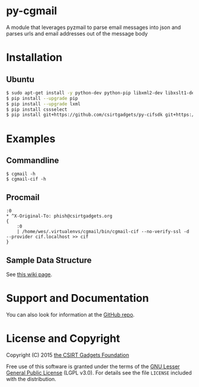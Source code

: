 # py-cgmail
A module that leverages pyzmail to parse email messages into json and parses urls and email addresses out of the message body

# Installation

## Ubuntu
  ```bash
  $ sudo apt-get install -y python-dev python-pip libxml2-dev libxslt1-dev libxml2 zlib1g-dev
  $ pip install --upgrade pip
  $ pip install --upgrade lxml
  $ pip install cssselect
  $ pip install git+https://github.com/csirtgadgets/py-cifsdk git+https://github.com/csirtgadgets/py-cgmail
  ```

# Examples
## Commandline
```
$ cgmail -h
$ cgmail-cif -h
```

## Procmail
```
:0
* ^X-Original-To: phish@csirtgadgets.org
{
    :0
    | /home/wes/.virtualenvs/cgmail/bin/cgmail-cif --no-verify-ssl -d --provider cif.localhost >> cif
}
```

## Sample Data Structure

See [this wiki page](https://github.com/csirtgadgets/py-cgmail/wiki/cgmail-sample-output).

# Support and Documentation

You can also look for information at the [GitHub repo](https://github.com/csirtgadgets/py-cgmail).

# License and Copyright

Copyright (C) 2015 [the CSIRT Gadgets Foundation](http://csirtgadgets.org)

Free use of this software is granted under the terms of the [GNU Lesser General Public License](https://www.gnu.org/licenses/lgpl.html) (LGPL v3.0). For details see the file ``LICENSE`` included with the distribution.
